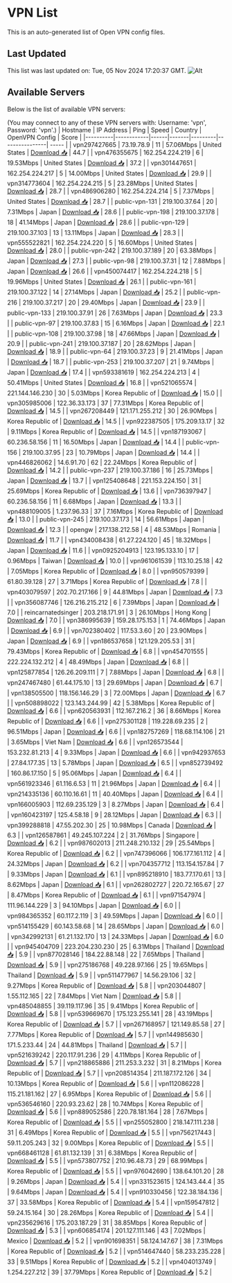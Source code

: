 # VPN List

This is an auto-generated list of Open VPN config files.

## Last Updated

This list was last updated on: Tue, 05 Nov 2024 17:20:37 GMT.
![Alt](https://repobeats.axiom.co/api/embed/186b98318ef1479477931607c1ad7d823f12451f.svg "Repobeats analytics image")

## Available Servers

Below is the list of available VPN servers:

(You may connect to any of these VPN servers with: Username: 'vpn', Password: 'vpn'.)
| Hostname | IP Address | Ping | Speed | Country | OpenVPN Config | Score |
|----------|------------|------|-------|---------|----------------| ----- |
| vpn297427665 | 73.19.78.9 | 11 | 57.06Mbps | United States | [Download 📥](./configs/server_0_US.ovpn) | 44.7 |
| vpn476355675 | 162.254.224.219 | 6 | 19.53Mbps | United States | [Download 📥](./configs/server_1_US.ovpn) | 37.2 |
| vpn301447651 | 162.254.224.217 | 5 | 14.00Mbps | United States | [Download 📥](./configs/server_2_US.ovpn) | 29.9 |
| vpn314773604 | 162.254.224.215 | 5 | 23.28Mbps | United States | [Download 📥](./configs/server_3_US.ovpn) | 28.7 |
| vpn486906280 | 162.254.224.214 | 5 | 7.37Mbps | United States | [Download 📥](./configs/server_4_US.ovpn) | 28.7 |
| public-vpn-131 | 219.100.37.64 | 20 | 7.31Mbps | Japan | [Download 📥](./configs/server_5_JP.ovpn) | 28.6 |
| public-vpn-198 | 219.100.37.178 | 18 | 41.14Mbps | Japan | [Download 📥](./configs/server_6_JP.ovpn) | 28.6 |
| public-vpn-129 | 219.100.37.103 | 13 | 13.11Mbps | Japan | [Download 📥](./configs/server_7_JP.ovpn) | 28.3 |
| vpn555522821 | 162.254.224.220 | 5 | 16.60Mbps | United States | [Download 📥](./configs/server_8_US.ovpn) | 28.0 |
| public-vpn-242 | 219.100.37.189 | 20 | 63.38Mbps | Japan | [Download 📥](./configs/server_9_JP.ovpn) | 27.3 |
| public-vpn-98 | 219.100.37.31 | 12 | 7.88Mbps | Japan | [Download 📥](./configs/server_10_JP.ovpn) | 26.6 |
| vpn450074417 | 162.254.224.218 | 5 | 19.96Mbps | United States | [Download 📥](./configs/server_11_US.ovpn) | 26.1 |
| public-vpn-161 | 219.100.37.122 | 14 | 27.14Mbps | Japan | [Download 📥](./configs/server_12_JP.ovpn) | 25.2 |
| public-vpn-216 | 219.100.37.217 | 20 | 29.40Mbps | Japan | [Download 📥](./configs/server_13_JP.ovpn) | 23.9 |
| public-vpn-133 | 219.100.37.91 | 26 | 7.63Mbps | Japan | [Download 📥](./configs/server_14_JP.ovpn) | 23.3 |
| public-vpn-97 | 219.100.37.83 | 15 | 6.16Mbps | Japan | [Download 📥](./configs/server_15_JP.ovpn) | 22.1 |
| public-vpn-108 | 219.100.37.98 | 18 | 47.66Mbps | Japan | [Download 📥](./configs/server_16_JP.ovpn) | 20.9 |
| public-vpn-241 | 219.100.37.187 | 20 | 28.62Mbps | Japan | [Download 📥](./configs/server_17_JP.ovpn) | 18.9 |
| public-vpn-64 | 219.100.37.23 | 9 | 21.41Mbps | Japan | [Download 📥](./configs/server_18_JP.ovpn) | 18.7 |
| public-vpn-253 | 219.100.37.207 | 21 | 9.74Mbps | Japan | [Download 📥](./configs/server_19_JP.ovpn) | 17.4 |
| vpn593381619 | 162.254.224.213 | 4 | 50.41Mbps | United States | [Download 📥](./configs/server_20_US.ovpn) | 16.8 |
| vpn521065574 | 221.144.146.230 | 30 | 5.03Mbps | Korea Republic of | [Download 📥](./configs/server_21_KR.ovpn) | 15.0 |
| vpn305985006 | 122.36.33.173 | 37 | 77.31Mbps | Korea Republic of | [Download 📥](./configs/server_22_KR.ovpn) | 14.5 |
| vpn267208449 | 121.171.255.212 | 30 | 26.90Mbps | Korea Republic of | [Download 📥](./configs/server_23_KR.ovpn) | 14.5 |
| vpn922387505 | 175.209.13.17 | 32 | 9.11Mbps | Korea Republic of | [Download 📥](./configs/server_24_KR.ovpn) | 14.5 |
| vpn187193067 | 60.236.58.156 | 11 | 16.50Mbps | Japan | [Download 📥](./configs/server_25_JP.ovpn) | 14.4 |
| public-vpn-156 | 219.100.37.95 | 23 | 10.79Mbps | Japan | [Download 📥](./configs/server_26_JP.ovpn) | 14.4 |
| vpn446826062 | 14.6.91.70 | 62 | 22.24Mbps | Korea Republic of | [Download 📥](./configs/server_27_KR.ovpn) | 14.2 |
| public-vpn-237 | 219.100.37.186 | 16 | 25.73Mbps | Japan | [Download 📥](./configs/server_28_JP.ovpn) | 13.7 |
| vpn125408648 | 221.153.224.150 | 31 | 25.69Mbps | Korea Republic of | [Download 📥](./configs/server_29_KR.ovpn) | 13.6 |
| vpn736397947 | 60.236.58.156 | 11 | 6.68Mbps | Japan | [Download 📥](./configs/server_30_JP.ovpn) | 13.3 |
| vpn488109005 | 1.237.96.33 | 37 | 7.16Mbps | Korea Republic of | [Download 📥](./configs/server_31_KR.ovpn) | 13.0 |
| public-vpn-245 | 219.100.37.173 | 14 | 56.61Mbps | Japan | [Download 📥](./configs/server_32_JP.ovpn) | 12.3 |
| opengw | 217.138.212.58 | 4 | 48.53Mbps | Romania | [Download 📥](./configs/server_33_RO.ovpn) | 11.7 |
| vpn434008438 | 61.27.224.120 | 45 | 18.32Mbps | Japan | [Download 📥](./configs/server_34_JP.ovpn) | 11.6 |
| vpn0925204913 | 123.195.133.10 | 17 | 0.96Mbps | Taiwan | [Download 📥](./configs/server_35_TW.ovpn) | 10.0 |
| vpn961061539 | 113.10.25.18 | 42 | 7.05Mbps | Korea Republic of | [Download 📥](./configs/server_36_KR.ovpn) | 8.0 |
| vpn950579399 | 61.80.39.128 | 27 | 3.71Mbps | Korea Republic of | [Download 📥](./configs/server_37_KR.ovpn) | 7.8 |
| vpn403079597 | 202.70.217.166 | 9 | 44.81Mbps | Japan | [Download 📥](./configs/server_38_JP.ovpn) | 7.3 |
| vpn356087746 | 126.216.215.212 | 6 | 7.39Mbps | Japan | [Download 📥](./configs/server_39_JP.ovpn) | 7.0 |
| reincarnatedsinger | 203.218.171.91 | 3 | 26.10Mbps | Hong Kong | [Download 📥](./configs/server_40_HK.ovpn) | 7.0 |
| vpn386995639 | 159.28.175.153 | 1 | 74.46Mbps | Japan | [Download 📥](./configs/server_41_JP.ovpn) | 6.9 |
| vpn702380402 | 117.53.3.60 | 20 | 23.90Mbps | Japan | [Download 📥](./configs/server_42_JP.ovpn) | 6.9 |
| vpn186537658 | 121.129.205.53 | 31 | 79.43Mbps | Korea Republic of | [Download 📥](./configs/server_43_KR.ovpn) | 6.8 |
| vpn454701555 | 222.224.132.212 | 4 | 48.49Mbps | Japan | [Download 📥](./configs/server_44_JP.ovpn) | 6.8 |
| vpn125877854 | 126.26.209.111 | 7 | 7.88Mbps | Japan | [Download 📥](./configs/server_45_JP.ovpn) | 6.8 |
| vpn247467480 | 61.44.175.10 | 13 | 29.69Mbps | Japan | [Download 📥](./configs/server_46_JP.ovpn) | 6.7 |
| vpn138505500 | 118.156.146.29 | 3 | 72.00Mbps | Japan | [Download 📥](./configs/server_47_JP.ovpn) | 6.7 |
| vpn508898022 | 123.143.244.99 | 42 | 5.38Mbps | Korea Republic of | [Download 📥](./configs/server_48_KR.ovpn) | 6.6 |
| vpn620563931 | 112.167.216.2 | 36 | 8.66Mbps | Korea Republic of | [Download 📥](./configs/server_49_KR.ovpn) | 6.6 |
| vpn275301128 | 119.228.69.235 | 2 | 96.51Mbps | Japan | [Download 📥](./configs/server_50_JP.ovpn) | 6.6 |
| vpn182757269 | 118.68.114.106 | 21 | 3.65Mbps | Viet Nam | [Download 📥](./configs/server_51_VN.ovpn) | 6.6 |
| vpn126573544 | 153.232.81.213 | 4 | 9.33Mbps | Japan | [Download 📥](./configs/server_52_JP.ovpn) | 6.6 |
| vpn942937653 | 27.84.177.35 | 13 | 5.78Mbps | Japan | [Download 📥](./configs/server_53_JP.ovpn) | 6.5 |
| vpn852739492 | 160.86.17.150 | 5 | 95.06Mbps | Japan | [Download 📥](./configs/server_54_JP.ovpn) | 6.4 |
| vpn561923346 | 61.116.6.53 | 11 | 21.96Mbps | Japan | [Download 📥](./configs/server_55_JP.ovpn) | 6.4 |
| vpn214335136 | 60.110.16.61 | 11 | 40.40Mbps | Japan | [Download 📥](./configs/server_56_JP.ovpn) | 6.4 |
| vpn166005903 | 112.69.235.129 | 3 | 8.27Mbps | Japan | [Download 📥](./configs/server_57_JP.ovpn) | 6.4 |
| vpn160423197 | 125.4.58.18 | 9 | 28.12Mbps | Japan | [Download 📥](./configs/server_58_JP.ovpn) | 6.3 |
| vpn399288818 | 47.55.202.30 | 25 | 10.98Mbps | Canada | [Download 📥](./configs/server_59_CA.ovpn) | 6.3 |
| vpn126587861 | 49.245.107.224 | 2 | 31.76Mbps | Singapore | [Download 📥](./configs/server_60_SG.ovpn) | 6.2 |
| vpn987602013 | 211.248.210.132 | 29 | 25.54Mbps | Korea Republic of | [Download 📥](./configs/server_61_KR.ovpn) | 6.2 |
| vpn747396066 | 106.177.161.112 | 4 | 24.32Mbps | Japan | [Download 📥](./configs/server_62_JP.ovpn) | 6.2 |
| vpn704357712 | 113.154.157.84 | 7 | 9.33Mbps | Japan | [Download 📥](./configs/server_63_JP.ovpn) | 6.1 |
| vpn895218910 | 183.77.170.61 | 13 | 8.62Mbps | Japan | [Download 📥](./configs/server_64_JP.ovpn) | 6.1 |
| vpn262802727 | 220.72.165.67 | 27 | 8.47Mbps | Korea Republic of | [Download 📥](./configs/server_65_KR.ovpn) | 6.1 |
| vpn971547974 | 111.96.144.229 | 3 | 94.10Mbps | Japan | [Download 📥](./configs/server_66_JP.ovpn) | 6.0 |
| vpn984365352 | 60.117.2.119 | 3 | 49.59Mbps | Japan | [Download 📥](./configs/server_67_JP.ovpn) | 6.0 |
| vpn514155429 | 60.143.58.68 | 14 | 28.65Mbps | Japan | [Download 📥](./configs/server_68_JP.ovpn) | 6.0 |
| vpn342992131 | 61.21.132.170 | 13 | 24.33Mbps | Japan | [Download 📥](./configs/server_69_JP.ovpn) | 6.0 |
| vpn945404709 | 223.204.230.230 | 25 | 6.31Mbps | Thailand | [Download 📥](./configs/server_70_TH.ovpn) | 5.9 |
| vpn877028146 | 184.22.88.148 | 22 | 7.65Mbps | Thailand | [Download 📥](./configs/server_71_TH.ovpn) | 5.9 |
| vpn275186768 | 49.228.97.166 | 25 | 19.65Mbps | Thailand | [Download 📥](./configs/server_72_TH.ovpn) | 5.9 |
| vpn511477967 | 14.56.29.106 | 32 | 9.27Mbps | Korea Republic of | [Download 📥](./configs/server_73_KR.ovpn) | 5.8 |
| vpn203044807 | 1.55.112.165 | 22 | 7.84Mbps | Viet Nam | [Download 📥](./configs/server_74_VN.ovpn) | 5.8 |
| vpn485048855 | 39.119.117.96 | 35 | 9.41Mbps | Korea Republic of | [Download 📥](./configs/server_75_KR.ovpn) | 5.8 |
| vpn539669670 | 175.123.255.141 | 28 | 43.19Mbps | Korea Republic of | [Download 📥](./configs/server_76_KR.ovpn) | 5.7 |
| vpn267168957 | 121.149.85.58 | 27 | 7.77Mbps | Korea Republic of | [Download 📥](./configs/server_77_KR.ovpn) | 5.7 |
| vpn144985630 | 171.5.233.44 | 24 | 44.81Mbps | Thailand | [Download 📥](./configs/server_78_TH.ovpn) | 5.7 |
| vpn521639242 | 220.117.91.236 | 29 | 4.11Mbps | Korea Republic of | [Download 📥](./configs/server_79_KR.ovpn) | 5.7 |
| vpn218865886 | 211.253.3.232 | 31 | 8.21Mbps | Korea Republic of | [Download 📥](./configs/server_80_KR.ovpn) | 5.7 |
| vpn208514354 | 211.187.172.126 | 34 | 10.13Mbps | Korea Republic of | [Download 📥](./configs/server_81_KR.ovpn) | 5.6 |
| vpn112086228 | 115.21.181.162 | 27 | 6.95Mbps | Korea Republic of | [Download 📥](./configs/server_82_KR.ovpn) | 5.6 |
| vpn536546160 | 220.93.23.62 | 28 | 10.74Mbps | Korea Republic of | [Download 📥](./configs/server_83_KR.ovpn) | 5.6 |
| vpn889052586 | 220.78.181.164 | 28 | 7.67Mbps | Korea Republic of | [Download 📥](./configs/server_84_KR.ovpn) | 5.5 |
| vpn255052800 | 218.147.111.238 | 31 | 6.49Mbps | Korea Republic of | [Download 📥](./configs/server_85_KR.ovpn) | 5.5 |
| vpn756217443 | 59.11.205.243 | 32 | 9.00Mbps | Korea Republic of | [Download 📥](./configs/server_86_KR.ovpn) | 5.5 |
| vpn668461128 | 61.81.132.139 | 31 | 6.38Mbps | Korea Republic of | [Download 📥](./configs/server_87_KR.ovpn) | 5.5 |
| vpn573807752 | 210.96.48.73 | 29 | 68.99Mbps | Korea Republic of | [Download 📥](./configs/server_88_KR.ovpn) | 5.5 |
| vpn976042690 | 138.64.101.20 | 28 | 9.26Mbps | Japan | [Download 📥](./configs/server_89_JP.ovpn) | 5.4 |
| vpn331523615 | 124.143.44.4 | 35 | 9.64Mbps | Japan | [Download 📥](./configs/server_90_JP.ovpn) | 5.4 |
| vpn910330456 | 122.38.184.136 | 37 | 33.58Mbps | Korea Republic of | [Download 📥](./configs/server_91_KR.ovpn) | 5.4 |
| vpn159547812 | 59.24.15.164 | 30 | 28.26Mbps | Korea Republic of | [Download 📥](./configs/server_92_KR.ovpn) | 5.4 |
| vpn235629616 | 175.203.187.29 | 31 | 38.85Mbps | Korea Republic of | [Download 📥](./configs/server_93_KR.ovpn) | 5.3 |
| vpn606854174 | 201.127.111.146 | 43 | 7.02Mbps | Mexico | [Download 📥](./configs/server_94_MX.ovpn) | 5.2 |
| vpn901698351 | 58.124.147.67 | 38 | 7.31Mbps | Korea Republic of | [Download 📥](./configs/server_95_KR.ovpn) | 5.2 |
| vpn514647440 | 58.233.235.228 | 33 | 9.51Mbps | Korea Republic of | [Download 📥](./configs/server_96_KR.ovpn) | 5.2 |
| vpn404013749 | 1.254.227.212 | 39 | 37.79Mbps | Korea Republic of | [Download 📥](./configs/server_97_KR.ovpn) | 5.2 |
